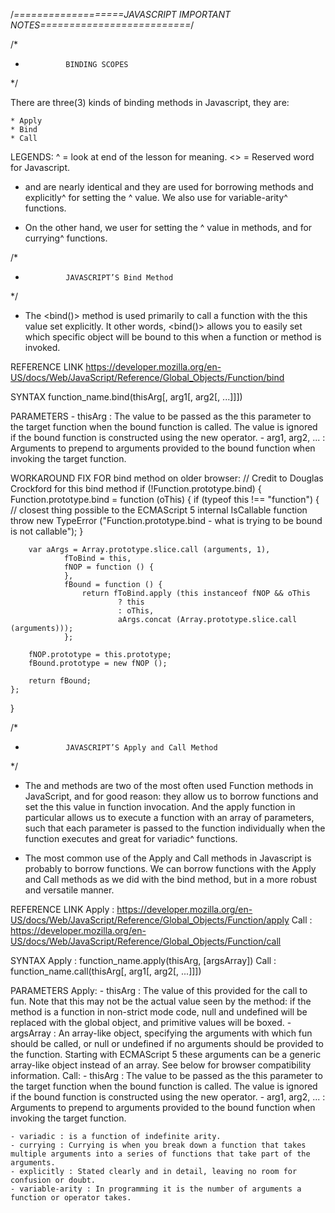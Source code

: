 /*===================JAVASCRIPT IMPORTANT NOTES==========================*/

/*
 *				BINDING SCOPES
 */

There are three(3) kinds of binding methods in Javascript, they are:

	* Apply
	* Bind
	* Call

LEGENDS:
	^ 	= look at end of the lesson for meaning.
	<> = Reserved word for Javascript.

- <Apply> and <Call> are nearly identical and they are used for borrowing methods and explicitly^ for setting the <this>^ value. We also use <Apply> for variable-arity^ functions.

- On the other hand, we user <Bind> for setting the <this>^ value in methods, and for currying^ functions.

/*
 *			 	JAVASCRIPT’S Bind Method
 */

- The <bind()> method is used primarily to call a function with the this value set explicitly. It other words, <bind()> allows you to easily set which specific object will be bound to this when a function or method is invoked. 

REFERENCE LINK
https://developer.mozilla.org/en-US/docs/Web/JavaScript/Reference/Global_Objects/Function/bind

SYNTAX
function_name.bind(thisArg[, arg1[, arg2[, ...]]])

PARAMETERS
	- thisArg : The value to be passed as the this parameter to the target function when the bound function is called. The value is ignored if the bound function is constructed using the new operator.
	- arg1, arg2, ... : Arguments to prepend to arguments provided to the bound function when invoking the target function.

WORKAROUND FIX FOR bind method on older browser:
// Credit to Douglas Crockford for this bind method
if (!Function.prototype.bind) {
    Function.prototype.bind = function (oThis) {
        if (typeof this !== "function") {
            // closest thing possible to the ECMAScript 5 internal IsCallable function
            throw new TypeError ("Function.prototype.bind - what is trying to be bound is not callable");
        }

        var aArgs = Array.prototype.slice.call (arguments, 1),
                fToBind = this,
                fNOP = function () {
                },
                fBound = function () {
                    return fToBind.apply (this instanceof fNOP && oThis
                            ? this
                            : oThis,
                            aArgs.concat (Array.prototype.slice.call (arguments)));
                };

        fNOP.prototype = this.prototype;
        fBound.prototype = new fNOP ();

        return fBound;
    };
}

/*
 *			 	JAVASCRIPT’S Apply and Call Method
 */

- The <Apply> and <Call> methods are two of the most often used Function methods in JavaScript, and for good reason: they allow us to borrow functions and set the this value in function invocation. And the apply function in particular allows us to execute a function with an array of parameters, such that each parameter is passed to the function individually when the function executes and great for variadic^ functions.

- The most common use of the Apply and Call methods in Javascript is probably to borrow functions. We can borrow functions with the Apply and Call methods as we did with the bind method, but in a more robust and versatile manner.

REFERENCE LINK
	Apply : https://developer.mozilla.org/en-US/docs/Web/JavaScript/Reference/Global_Objects/Function/apply
	Call 	: https://developer.mozilla.org/en-US/docs/Web/JavaScript/Reference/Global_Objects/Function/call

SYNTAX
	Apply : 
		function_name.apply(thisArg, [argsArray])
	Call 	: 
		function_name.call(thisArg[, arg1[, arg2[, ...]]])

PARAMETERS
Apply:
	- thisArg : The value of this provided for the call to fun. Note that this may not be the actual value seen by the method: if the method is a function in non-strict mode code, null and undefined will be replaced with the global object, and primitive values will be boxed.
	- argsArray : An array-like object, specifying the arguments with which fun should be called, or null or undefined if no arguments should be provided to the function. Starting with ECMAScript 5 these arguments can be a generic array-like object instead of an array. See below for browser compatibility information.
Call:
	- thisArg : The value to be passed as the this parameter to the target function when the bound function is called. The value is ignored if the bound function is constructed using the new operator.
	- arg1, arg2, ... : Arguments to prepend to arguments provided to the bound function when invoking the target function.

	- variadic : is a function of indefinite arity.
	- currying : Currying is when you break down a function that takes multiple arguments into a series of functions that take part of the arguments.
	- explicitly : Stated clearly and in detail, leaving no room for confusion or doubt.
	- variable-arity : In programming it is the number of arguments a function or operator takes.